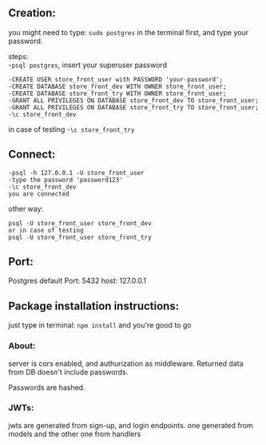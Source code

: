 ## Creation:

you might need to type: `sudo postgres` in the terminal first, and type your password.

steps:<br>
-`psql postgres`, insert your superuser password
```
-CREATE USER store_front_user with PASSWORD 'your-password';
-CREATE DATABASE store_front_dev WITH OWNER store_front_user;
-CREATE DATABASE store_front_try WITH OWNER store_front_user;
-GRANT ALL PRIVILEGES ON DATABASE store_front_dev TO store_front_user;
-GRANT ALL PRIVILEGES ON DATABASE store_front_try TO store_front_user;
-\c store_front_dev
```
in case of testing
-`\c store_front_try`

## Connect:
```
-psql -h 127.0.0.1 -U store_front_user
-type the password 'password123'
-\c store_front_dev
you are connected
```
other way:
```
psql -U store_front_user store_front_dev
or in case of testing
psql -U store_front_user store_front_try
```

## Port:

Postgres default Port: 5432
host: 127.0.0.1

## Package installation instructions:

just type in terminal: `npm install`
and you're good to go


### About:

server is cors enabled, and authurization as middleware. Returned data from DB doesn't include passwords.

Passwords are hashed.

### JWTs:

jwts are generated from sign-up, and login endpoints. one generated from models and the other one from handlers
